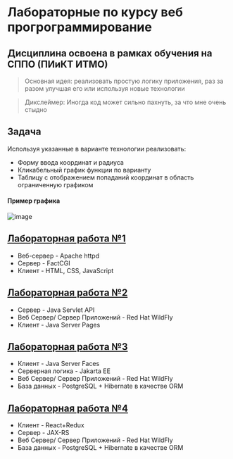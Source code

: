 # Лабораторные по курсу веб прогрограммирование
## Дисциплина освоена в рамках обучения на СППО (ПИиКТ ИТМО)

> Основная идея: реализовать простую логику приложения, раз за разом улучшая его или используя новые технологии

> Дикслеймер: Иногда код может сильно пахнуть, за что мне очень стыдно

## Задача
Используя указанные в варианте технологии реализовать:
* Форму ввода координат и радиуса
* Кликабельный график функции по варианту
* Таблицу с отображением попаданий координат в область ограниченную графиком
#### Пример графика
![image](https://github.com/user-attachments/assets/f6498522-6f09-4582-8935-f76b4282047d)


## [Лабораторная работа №1](./web1)
* Веб-сервер - Apache httpd
* Сервер - FactCGI
* Клиент - HTML, CSS, JavaScript

## [Лабораторная работа №2](./web2)
* Сервер - Java Servlet API
* Веб Сервер/ Сервер Приложений - Red Hat WildFly
* Клиент - Java Server Pages

## [Лабораторная работа №3](./web3)
* Клиент - Java Server Faces
* Серверная логика - Jakarta EE
* Веб Сервер/ Сервер Приложений - Red Hat WildFly
* База данных - PostgreSQL + Hibernate в качестве ORM

## [Лабораторная работа №4](./web4)
* Клиент - React+Redux
* Сервер - JAX-RS
* Веб Сервер/ Сервер Приложений - Red Hat WildFly
* База данных - PostgreSQL + Hibernate в качестве ORM
